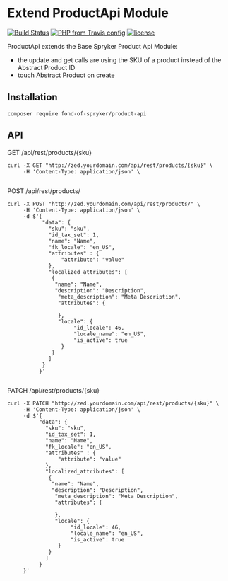 # Extend ProductApi Module
[![Build Status](https://travis-ci.org/fond-of/spryker-product-api.svg?branch=master)](https://travis-ci.org/fond-of/spryker-product-api)
[![PHP from Travis config](https://img.shields.io/travis/php-v/symfony/symfony.svg)](https://php.net/)
[![license](https://img.shields.io/github/license/mashape/apistatus.svg)](https://packagist.org/packages/fond-of-spryker/product-api)

ProductApi extends the Base Spryker Product Api Module:
 * the update and get calls  are using the SKU of a product instead of the Abstract Product ID 
 * touch Abstract Product on create



## Installation

```
composer require fond-of-spryker/product-api
```

## API

GET /api/rest/products/{sku}

```
curl -X GET "http://zed.yourdomain.com/api/rest/products/{sku}" \
     -H 'Content-Type: application/json' \
     
```
POST /api/rest/products/
```
curl -X POST "http://zed.yourdomain.com/api/rest/products/" \
     -H 'Content-Type: application/json' \
     -d $'{
           "data": {
             "sku": "sku",
             "id_tax_set": 1,
             "name": "Name",
             "fk_locale": "en_US",
             "attributes" : {
                 "attribute": "value"
             },
             "localized_attributes": [
              {
               "name": "Name",
               "description": "Description",
                "meta_description": "Meta Description",
                "attributes": {
                 
                },
                "locale": {
                     "id_locale": 46,
                     "locale_name": "en_US",
                     "is_active": true
                 }
              }
             ]       
           }
          }'
     
```

PATCH /api/rest/products/{sku}

```
curl -X PATCH "http://zed.yourdomain.com/api/rest/products/{sku}" \
     -H 'Content-Type: application/json' \
     -d $'{
          "data": {
            "sku": "sku",
            "id_tax_set": 1,
            "name": "Name",
            "fk_locale": "en_US",
            "attributes" : {
                "attribute": "value"
            },
            "localized_attributes": [
             {
              "name": "Name",
              "description": "Description",
               "meta_description": "Meta Description",
               "attributes": {
                
               },
               "locale": {
                    "id_locale": 46,
                    "locale_name": "en_US",
                    "is_active": true
                }
             }
            ]       
          }
     }'
     
```

